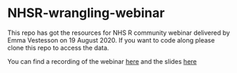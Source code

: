 # NHSR-wrangling-webinar

This repo has got the resources for NHS R community webinar delivered by Emma Vestesson on 19 August 2020. If you want to code along please clone this repo to access the data. 

You can find a recording of the webinar [here](https://nhsrcommunity.com/learn-r/workshops/reshaping-and-combining-data-in-r/) and the slides [here](https://thf-evaluative-analytics.github.io/NHSR-wrangling-webinar/slides.html)
